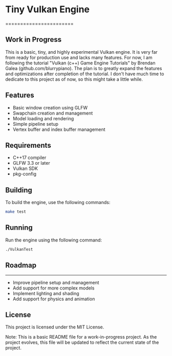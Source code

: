 # Tiny Vulkan Engine
=======================

**Work in Progress**
--------------------

This is a basic, tiny, and highly experimental Vulkan engine. It is very far from ready for production use and lacks many features.
For now, I am following the tutorial "Vulkan (c++) Game Engine Tutorials" by Brendan Galea (github.com/blurrypiano). The plan is to greatly expand the features and optimizations after completion of the tutorial.
I don't have much time to dedicate to this project as of now, so this might take a little while.

**Features**
------------

* Basic window creation using GLFW
* Swapchain creation and management
* Model loading and rendering
* Simple pipeline setup
* Vertex buffer and index buffer management

**Requirements**
---------------

* C++17 compiler
* GLFW 3.3 or later
* Vulkan SDK
* pkg-config

**Building**
------------

To build the engine, use the following commands:

```bash
make test
```

**Running**
------------

Run the engine using the following command:

```bash
./VulkanTest
```

## Roadmap
------------

* Improve pipeline setup and management
* Add support for more complex models
* Implement lighting and shading
* Add support for physics and animation

**License**
------------

This project is licensed under the MIT License.

Note: This is a basic README file for a work-in-progress project. As the project evolves, this file will be updated to reflect the current state of the project.